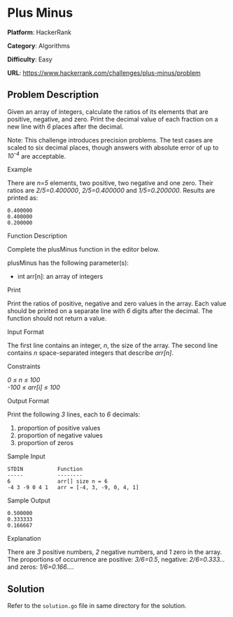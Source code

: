 # Plus Minus

**Platform**: HackerRank

**Category**: Algorithms

**Difficulty**: Easy

**URL**: https://www.hackerrank.com/challenges/plus-minus/problem

## Problem Description

Given an array of integers, calculate the ratios of its elements that are positive, negative, and zero. Print the decimal value of each fraction on a new line with *6* places after the decimal.

Note: This challenge introduces precision problems. The test cases are scaled to six decimal places, though answers with absolute error of up to *10<sup>-4</sup>* are acceptable.

Example

There are *n=5* elements, two positive, two negative and one zero. Their ratios are *2/5=0.400000*, *2/5=0.400000* and *1/5=0.200000*. Results are printed as:
```
0.400000
0.400000
0.200000
```

Function Description

Complete the plusMinus function in the editor below.

plusMinus has the following parameter(s):

- int arr[n]: an array of integers

Print

Print the ratios of positive, negative and zero values in the array. Each value should be printed on a separate line with *6* digits after the decimal. The function should not return a value.

Input Format

The first line contains an integer, *n*, the size of the array.
The second line contains *n* space-separated integers that describe *arr[n]*.

Constraints

*0 &leq; n &leq; 100*  
*-100 &leq; arr[i] &leq; 100*

Output Format

Print the following *3* lines, each to *6* decimals:

1. proportion of positive values
2. proportion of negative values
3. proportion of zeros

Sample Input
```
STDIN           Function
-----           --------
6               arr[] size n = 6
-4 3 -9 0 4 1   arr = [-4, 3, -9, 0, 4, 1]
```

Sample Output
```
0.500000
0.333333
0.166667
```

Explanation

There are *3* positive numbers, *2* negative numbers, and *1* zero in the array.
The proportions of occurrence are positive: *3/6=0.5*, negative: *2/6=0.333...* and zeros: *1/6=0.166...*.

## Solution

Refer to the `solution.go` file in same directory for the solution.